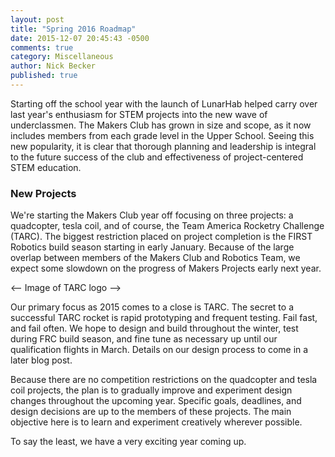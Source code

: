 ```yaml
---
layout: post
title: "Spring 2016 Roadmap"
date: 2015-12-07 20:45:43 -0500
comments: true
category: Miscellaneous
author: Nick Becker
published: true
---
```


Starting off the school year with the launch of LunarHab helped carry over last year's enthusiasm for STEM projects into the new wave of underclassmen. The Makers Club has grown in size and scope, as it now includes members from each grade level in the Upper School. Seeing this new popularity, it is clear that thorough planning and leadership is integral to the future success of the club and effectiveness of project-centered STEM education.

### New Projects

We're starting the Makers Club year off focusing on three projects: a quadcopter, tesla coil, and of course, the Team America Rocketry Challenge (TARC). The biggest restriction placed on project completion is the FIRST Robotics build season starting in early January. Because of the large overlap between members of the Makers Club and Robotics Team, we expect some slowdown on the progress of Makers Projects early next year.

<-- Image of TARC logo -->

Our primary focus as 2015 comes to a close is TARC. The secret to a successful TARC rocket is rapid prototyping and frequent testing. Fail fast, and fail often. We hope to design and build throughout the winter, test during FRC build season, and fine tune as necessary up until our qualification flights in March. Details on our design process to come in a later blog post.

Because there are no competition restrictions on the quadcopter and tesla coil projects, the plan is to gradually improve and experiment design changes throughout the upcoming year. Specific goals, deadlines, and design decisions are up to the members of these projects. The main objective here is to learn and experiment creatively wherever possible.

To say the least, we have a very exciting year coming up.
